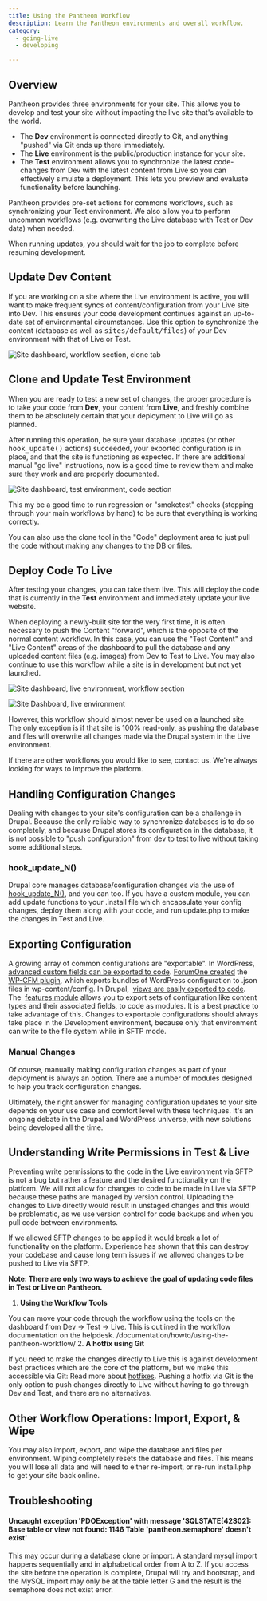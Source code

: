 ```yaml
---
title: Using the Pantheon Workflow
description: Learn the Pantheon environments and overall workflow.
category:
  - going-live
  - developing

---
```


## Overview

Pantheon provides three environments for your site. This allows you to develop and test your site without impacting the live site that's available to the world.

- The **Dev** environment is connected directly to Git, and anything "pushed" via Git ends up there immediately.  
- The **Live** environment is the public/production instance for your site.   
- The **Test** environment allows you to synchronize the latest code-changes from Dev with the latest content from Live so you can effectively simulate a deployment. This lets you preview and evaluate functionality before launching.

Pantheon provides pre-set actions for commons workflows, such as synchronizing your Test environment. We also allow you to perform uncommon workflows (e.g. overwriting the Live database with Test or Dev data) when needed.

When running updates, you should wait for the job to complete before resuming development.

## Update Dev Content

If you are working on a site where the Live environment is active, you will want to make frequent syncs of content/configuration from your Live site into Dev. This ensures your code development continues against an up-to-date set of environmental circumstances. Use this option to synchronize the content (database as well as <tt>sites/default/files</tt>) of your Dev environment with that of Live or Test.

![Site dashboard, workflow section, clone tab](https://www.getpantheon.com/sites/default/files/docs/desk_images/376211)

## Clone and Update Test Environment

When you are ready to test a new set of changes, the proper procedure is to take your code from **Dev**, your content from **Live**, and freshly combine them to be absolutely certain that your deployment to Live will go as planned.

After running this operation, be sure your database updates (or other <tt>hook_update()</tt> actions) succeeded, your exported configuration is in place, and that the site is functioning as expected. If there are additional manual "go live" instructions, now is a good time to review them and make sure they work and are properly documented.

![Site dashboard, test environment, code section](https://www.getpantheon.com/sites/default/files/docs/desk_images/376212)

This my be a good time to run regression or "smoketest" checks (stepping through your main workflows by hand) to be sure that everything is working correctly.

You can also use the clone tool in the "Code" deployment area to just pull the code without making any changes to the DB or files.

## Deploy Code To Live

After testing your changes, you can take them live. This will deploy the code that is currently in the **Test** environment and immediately update your live website.

When deploying a newly-built site for the very first time, it is often necessary to push the Content "forward", which is the opposite of the normal content workflow. In this case, you can use the "Test Content" and "Live Content" areas of the dashboard to pull the database and any uploaded content files (e.g. images) from Dev to Test to Live. You may also continue to use this workflow while a site is in development but not yet launched.

![Site dashboard, live environment, workflow section](https://www.getpantheon.com/sites/default/files/docs/desk_images/376217)


![Site Dashboard, live environment](https://www.getpantheon.com/sites/default/files/docs/desk_images/376218)

However, this workflow should almost never be used on a launched site. The only exception is if that site is 100% read-only, as pushing the database and files will overwrite all changes made via the Drupal system in the Live environment.

If there are other workflows you would like to see, contact us. We're always looking for ways to improve the platform.

## Handling Configuration Changes

Dealing with changes to your site's configuration can be a challenge in Drupal. Because the only reliable way to synchronize databases is to do so completely, and because Drupal stores its configuration in the database, it is not possible to "push configuration" from dev to test to live without taking some additional steps.

### hook\_update\_N()

Drupal core manages database/configuration changes via the use of [hook\_update\_N()](http://api.drupal.org/api/drupal/modules%21system%21system.api.php/function/hook_update_N/7), and you can too. If you have a custom module, you can add update functions to your .install file which encapsulate your config changes, deploy them along with your code, and run update.php to make the changes in Test and Live.

## Exporting Configuration

A growing array of common configurations are "exportable". In WordPress, [advanced custom fields can be exported to code](http://stevegrunwell.com/blog/exploring-the-wordpress-advanced-custom-fields-export-feature/). [ForumOne created](http://forumone.com/insights/configuration-management-finally-comes-to-wordpress/) the  [WP-CFM plugin](https://github.com/forumone/wp-cfm), which exports bundles of WordPress configuration to .json files in wp-content/config. In Drupal,  [views are easily exported to code](http://www.chapterthree.com/blog/matt_cheney/howto_best_practices_embedding_views_code). The  [features module](http://drupal.org/project/features) allows you to export sets of configuration like content types and their associated fields, to code as modules. It is a best practice to take advantage of this. Changes to exportable configurations should always take place in the Development environment, because only that environment can write to the file system while in SFTP mode.

### Manual Changes

Of course, manually making configuration changes as part of your deployment is always an option. There are a number of modules designed to help you track configuration changes.

Ultimately, the right answer for managing configuration updates to your site depends on your use case and comfort level with these techniques. It's an ongoing debate in the Drupal and WordPress universe, with new solutions being developed all the time.

## Understanding Write Permissions in Test & Live

Preventing write permissions to the code in the Live environment via SFTP is not a bug but rather a feature and the desired functionality on the platform. We will not allow for changes to code to be made in Live via SFTP because these paths are managed by version control. Uploading the changes to Live directly would result in unstaged changes and this would be problematic, as we use version control for code backups and when you pull code between environments.

If we allowed SFTP changes to be applied it would break a lot of functionality on the platform. Experience has shown that this can destroy your codebase and cause long term issues if we allowed changes to be pushed to Live via SFTP.

**Note: There are only two ways to achieve the goal of updating code files in Test or Live on Pantheon.**

1. **Using the Workflow Tools**  

You can move your code through the workflow using the tools on the dashboard from Dev → Test → Live. This is outlined in the workflow documentation on the helpdesk. /documentation/howto/using-the-pantheon-workflow/
2. **A hotfix using Git**  

If you need to make the changes directly to Live this is against development best practices which are the core of the platform, but we make this accessible via Git: Read more about [hotfixes](/docs/articles/sites/code/hot-fixes). Pushing a hotfix via Git is the only option to push changes directly to Live without having to go through Dev and Test, and there are no alternatives.

## Other Workflow Operations: Import, Export, & Wipe

You may also import, export, and wipe the database and files per environment. Wiping completely resets the database and files. This means you will lose all data and will need to either re-import, or re-run install.php to get your site back online.

## Troubleshooting

#### **Uncaught exception 'PDOException' with message 'SQLSTATE[42S02]: Base table or view not found: 1146 Table 'pantheon.semaphore' doesn't exist'**

This may occur during a database clone or import. A standard mysql import happens sequentially and in alphabetical order from A to Z. If you access the site before the operation is complete, Drupal will try and bootstrap, and the MySQL import may only be at the table letter G and the result is the semaphore does not exist error.
